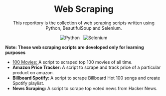 <div align="center">
  
  # Web Scraping  
  This reporitory is the collection of web scraping scripts written using Python, BeautifulSoup and Selenium.
  
  ![Python](https://img.shields.io/badge/Python-3670A0?style=flat&logo=python&logoColor=ffdd54)
  &nbsp;
  ![Selenium](https://img.shields.io/badge/-Selenium-%43B02A?style=flat&logo=selenium&logoColor=white)
 
</div>

<div align="left">  
  
  **Note: These web scraping scripts are developed only for learning purposes**
  
  <ul>
    <li>
      <a href="https://github.com/gobisan14/WebScraping-Scripts/tree/main/100Movies">
        100 Movies: 
       </a> 
       A script to scraped top 100 movies of all time.
      </a>
    </li>
    <li><b>Amazon Price Tracker: </b> A script to scrape and track price of a particular product on amazon.</li>
    <li><b>Billboard Spotify: </b> A script to scrape Billboard Hot 100 songs and create Spotify playlist.</li>
    <li><b>News Scraping: </b> A script to scrape top voted news from Hacker News.</li>
  </ul>
  
</div>



